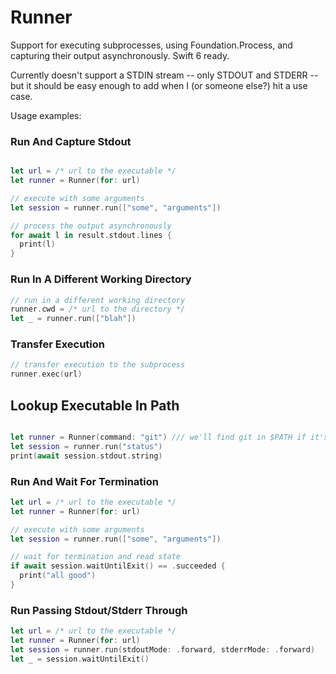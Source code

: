 
# Runner

Support for executing subprocesses, using Foundation.Process, and capturing their
output asynchronously. Swift 6 ready.

Currently doesn't support a STDIN stream -- only STDOUT and STDERR -- but it should be easy enough to add when I (or someone else?) hit a use case.

Usage examples:

### Run And Capture Stdout

```swift

let url = /* url to the executable */
let runner = Runner(for: url)

// execute with some arguments
let session = runner.run(["some", "arguments"])

// process the output asynchronously
for await l in result.stdout.lines {
  print(l)
}
```

### Run In A Different Working Directory

```swift
// run in a different working directory
runner.cwd = /* url to the directory */
let _ = runner.run(["blah"])
```

### Transfer Execution

```swift
// transfer execution to the subprocess
runner.exec(url)
```

## Lookup Executable In Path

```swift

let runner = Runner(command: "git") /// we'll find git in $PATH if it's there
let session = runner.run("status")
print(await session.stdout.string)
```


### Run And Wait For Termination

```swift
let url = /* url to the executable */
let runner = Runner(for: url)

// execute with some arguments
let session = runner.run(["some", "arguments"])

// wait for termination and read state
if await session.waitUntilExit() == .succeeded {
  print("all good")
}
```

### Run Passing Stdout/Stderr Through

```swift
let url = /* url to the executable */
let runner = Runner(for: url)
let session = runner.run(stdoutMode: .forward, stderrMode: .forward)
let _ = session.waitUntilExit()
```